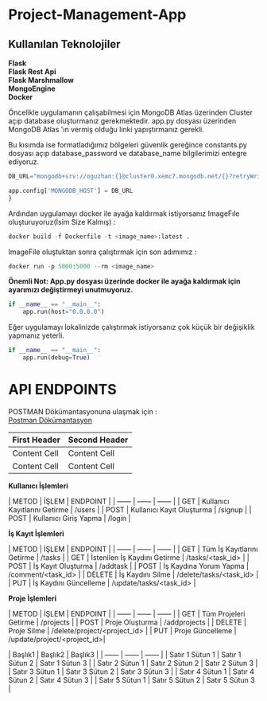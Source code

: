 # Project-Management-App
## Kullanılan Teknolojiler 
**Flask** <br/>
**Flask Rest Api** <br/>
**Flask Marshmallow** <br/>
**MongoEngine** <br/>
**Docker** <br/>

Öncelikle uygulamanın çalışabilmesi için MongoDB Atlas üzerinden Cluster açıp database oluşturmanız gerekmektedir.
app.py dosyası üzerinden  MongoDB Atlas 'ın vermiş olduğu linki yapıştırmanız gerekli.



Bu kısımda ise formatladığımız bölgeleri güvenlik gereğince constants.py dosyası açıp database_password ve database_name bilgilerimizi entegre ediyoruz.
```python
DB_URL="mongodb+srv://oguzhan:{}@cluster0.xemc7.mongodb.net/{}?retryWrites=true&w=majority".format(database_password,database_name)

app.config['MONGODB_HOST'] = DB_URL
}
```

Ardından uygulamayı docker ile ayağa kaldırmak istiyorsanız ImageFıle oluşturuyoruz(İsim Size Kalmış) :

```python
docker build -f Dockerfile -t <image_name>:latest . 
```

ImageFile oluştuktan sonra çalıştırmak için son adımımız :

```python
docker run -p 5000:5000 --rm <image_name>
```

**Önemli Not: App.py dosyası üzerinde docker ile ayağa kaldırmak için ayarımızı değiştirmeyi unutmuyoruz.**

```python
if __name__ == "__main__":
    app.run(host="0.0.0.0") 
```

Eğer uygulamayı lokalinizde çalıştırmak istiyorsanız çok küçük bir değişiklik yapmanız yeterli.

```python
if __name__ == "__main__":
    app.run(debug=True) 
```

# API ENDPOINTS

POSTMAN Dökümantasyonuna ulaşmak için : <br/>
[Postman Dökümantasyon](https://documenter.getpostman.com/view/14844311/TzCV3QDL) 

| First Header  | Second Header |
| ------------- | ------------- |
| Content Cell  | Content Cell  |
| Content Cell  | Content Cell  |
**Kullanıcı İşlemleri**
<br/>

| METOD | İŞLEM | ENDPOINT |
| —— | —— | —— |
| GET | Kullanıcı Kayıtlarını Getirme | /users |
| POST | Kullanıcı Kayıt Oluşturma | /signup |
| POST | Kullanıcı Giriş Yapma | /login |

**İş Kayıt İşlemleri**

| METOD | İŞLEM | ENDPOINT |
| —— | —— | —— |
| GET |  Tüm İş Kayıtlarını Getirme | /tasks |
| GET |  İstenilen İş Kaydını Getirme | /tasks/<task_id> |
| POST | İş Kayıt Oluşturma | /addtask |
| POST | İş Kaydına Yorum Yapma | /comment/<task_id> |
| DELETE | İş Kaydını Silme | /delete/tasks/<task_id> |
| PUT | İş Kaydını Güncelleme | /update/tasks/<task_id> |


**Proje İşlemleri**

| METOD | İŞLEM | ENDPOINT |
| —— | —— | —— |
| GET | Tüm Projeleri Getirme | /projects |
| POST | Proje Oluşturma | /addprojects |
| DELETE | Proje Silme | /delete/project/<project_id>  |
| PUT | Proje Güncelleme | /update/project/<project_id>|


| Başlık1 | Başlık2 | Başlık3 |
| —— | —— | —— |
| Satır 1 Sütun 1 | Satır 1 Sütun 2 | Satır 1 Sütun 3 |
| Satır 2 Sütun 1 | Satır 2 Sütun 2 | Satır 2 Sütun 3 |
| Satır 3 Sütun 1 | Satır 3 Sütun 2 | Satır 3 Sütun 3 |
| Satır 4 Sütun 1 | Satır 4 Sütun 2 | Satır 4 Sütun 3 |
| Satır 5 Sütun 1 | Satır 5 Sütun 2 | Satır 5 Sütun 3 |
